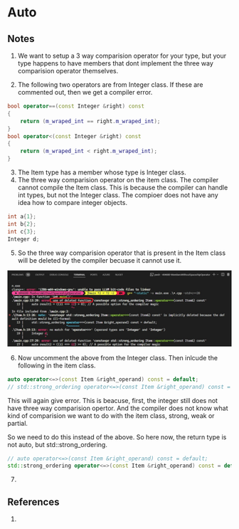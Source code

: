 # Auto

## Notes
1. We want to setup a 3 way comparision operator for your type, but your type happens to have members that dont implement the three way comparision operator themselves. 

2. The following two operators are from Integer class. If these are commented out, then we get a compiler error.
```cpp
bool operator==(const Integer &right) const
{
    return (m_wraped_int == right.m_wraped_int);
}
bool operator<(const Integer &right) const
{
    return (m_wraped_int < right.m_wraped_int);
}
```
3. The Item type has a member whose type is Integer class. 
4. The three way comparision operator on the item class. The compiler cannot compile the Item class. This is because the compiler can handle int types, but not the Integer class. The compioer does not have any idea how to compare integer objects. 

```cpp
int a{1};
int b{2};
int c{3};
Integer d;
```

5. So the three way comparision operator that is present in the Item class will be deleted by the compiler becuase it cannot use it. 

![Error Functions](50_50_Deleted_Operator_Errors.jpg)

6. Now uncomment the above from the Integer class. Then inlcude the following in the item class.

```cpp
auto operator<=>(const Item &right_operand) const = default;
// std::strong_ordering operator<=>(const Item &right_operand) const = default;
```

This will again give error. This is beacuse,
first, the integer still does not have three way comparision opertor. And the compiler does not know what kind of comparision we want to do with the item class, strong, weak or partial.

So we need to do this instead of the above. So here now, the return type is not auto, but std::strong_ordering. 

```cpp
// auto operator<=>(const Item &right_operand) const = default;
std::strong_ordering operator<=>(const Item &right_operand) const = default;
```

7. 

## References

1. 

